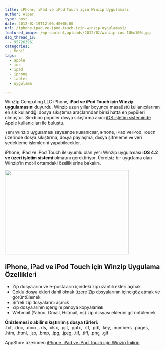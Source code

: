 ```yaml
---
title: iPhone, iPad ve iPod Touch için Winzip Uygulaması
author: Alper
type: post
date: 2012-02-19T12:06:40+00:00
url: /iphone-ipad-ve-ipod-touch-icin-winzip-uygulamasi/
featured_image: /wp-content/uploads/2012/02/winzip-ios-100x100.jpg
dsq_thread_id:
  - 957263961
categories:
  - Mobil
tags:
  - apple
  - ios
  - ipad
  - iphone
  - tablet
  - uygulama

---
```

WinZip Computing LLC iPhone, **iPad ve iPod Touch için Winzip uygulamasını** duyurdu. Winzip uzun yıllar boyunca masaüstü kullanıcılarının en sık kullandığı dosya sıkıştırma araçlarından birisi hatta en popüleri olmuştur. Şimdi bu popüler dosya sıkıştırma aracı <a title="iOS işletim sistemi" href="https://www.murekkep.org/ios-5-ile-gelen-yeni-ozelliklerin-tum-listesi-6882" target="_blank" class="broken_link">iOS işletim sisteminde</a> Apple kullanıcıları ile buluştu.

Yeni Winzip uygulaması sayesinde kullanıcılar, iPhone, iPad ve iPod Touch üzerinde dosya sıkıştırma, dosya paylaşma, dosya şifreleme ve veri yedekleme işlemlerini yapabilecekler.

iPhone, iPad ve iPod Touch ile uyumlu olan yeni Winzip uygulaması **iOS 4.2 ve üzeri işletim sistemi** olmasını gerektiriyor. Ücretsiz bir uygulama olan Winzip&#8217;in mobil ortamdaki özelliklerine bakalım.

<img class="aligncenter size-full wp-image-7867" title="winzip-ios" src="https://www.murekkep.org/wp-content/uploads/2012/02/winzip-ios.jpg" alt="" width="400" height="273" srcset="https://www.murekkep.org/wp-content/uploads/2012/02/winzip-ios.jpg 400w, https://www.murekkep.org/wp-content/uploads/2012/02/winzip-ios-50x34.jpg 50w, https://www.murekkep.org/wp-content/uploads/2012/02/winzip-ios-183x125.jpg 183w" sizes="(max-width: 400px) 100vw, 400px" /> 

## iPhone, iPad ve iPod Touch için Winzip Uygulama Özellikleri

  * Zip dosyalarını ve e-postaların içindeki zip uzantılı ekleri açmak
  * Çoklu dosya ekleri dahil olmak üzere Zip dosyalarının içine göz atmak ve görüntülemek
  * Şifreli zip dosyalarını açmak
  * Zip dosyalarının içeriğini panoya kopyalamak
  * Webmail (Yahoo, Gmail, Hotmail, vs) zip dosyası eklerini görüntülemek

**Önizlemesi olabilir sıkıştırılmış dosya türleri:**  
.txt, .doc, .docx, .xls, .xlsx, .ppt, .pptx, .rtf, .pdf, .key, .numbers, .pages, .htm, .html, .jsp, .bmp, .jpg, .jpeg, .tif, .tiff, .png, .gif

AppStore üzerinden <a title="Winzip AppStore" href="https://itunes.apple.com/us/app/winzip/id500637987" target="_blank">iPhone, iPad ve iPod Touch için Winzip İndirin</a>
